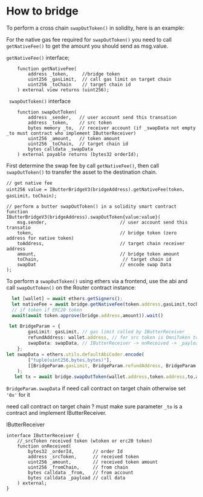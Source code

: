 # How to bridge

To perform a cross chain `swapOutToken()` in solidity, here is an example:

For the native gas fee required for `swapOutToken()` you need to call  `getNativeFee()` to get the amount you should send as msg.value.

`getNativeFee()` interface;

```solidity
    function getNativeFee(
        address _token,     //bridge token
        uint256 _gasLimit,  // call gas limit on target chain
        uint256 _toChain    // target chain id
    ) external view returns (uint256);
```

` swapOutToken()` interface

```solidity
    function swapOutToken(
        address _sender,   // user account send this transation
        address _token,    // src token
        bytes memory _to,  // receiver account (if _swapData not empty _to must contract who implement IButterReceiver)
        uint256 _amount,   // token amount
        uint256 _toChain,  // target chain id
        bytes calldata _swapData
    ) external payable returns (bytes32 orderId);
```

First determine the swap fee by call `getNativeFee()`, then call `swapOutToken()` to transfer the asset to the destination chain.

```solidity
// get native fee
uint256 value = IButterBridgeV3(bridgeAddress).getNativeFee(token，gasLimit，toChain);

// perform a butter swapOutToken() in a solidity smart contract function
IButterBridgeV3(bridgeAddress).swapOutToken{value:value}(
    msg.sender,                           // user account send this transatio
    token,                                // bridge token (zero address for native token)
    toAddress,                            // target chain receiver address   
    amount,                               // bridge token amount
    toChain,                               // target chain id
    swapDat                               // encode swap Data
);
```

To perform a `swapOutToken()` using ethers via a frontend, use the abi and call `swapOutToken()` on the Router contract instance:

```typescript
  let [wallet] = await ethers.getSigners();
  let nativeFee = await bridge.getNativeFee(token.address,gasLimit,tochain);
  // if token if ERC20 token
  await(await token.approve(bridge.address,amount)).wait()

 let BridgeParam = {
        gasLimit: gasLimit, // gas limit called by IButterReceiver
        refundAddress: wallet.address, // for src token is OmniToken to receiver refund native fee on target chain
        swapData: swapData, // IButterReceiver -> onReceived -> _payload
    };
let swapData = ethers.utils.defaultAbiCoder.encode(
        ["tuple(uint256,bytes,bytes)"],
        [[BridgeParam.gasLimit, BridgeParam.refundAddress, BridgeParam.swapData]]
    );
   let tx = await bridge.swapOutToken(wallet.address,token.address,to,amount,swapData,{value:nativeFee})
```

`BridgeParam.swapData` if need call contract on target chain  otherwise set `'0x'` for it

need call contract on target chain ? must make sure parameter `_to` is a contract  and implement IButterReceiver.

IButterReceiver

```solidity
interface IButterReceiver {
    //_srcToken received token (wtoken or erc20 token)
    function onReceived(
        bytes32 _orderId,       // order Id
        address _srcToken,      // received token
        uint256 _amount,        // received token amount
        uint256 _fromChain,     // from chain
        bytes calldata _from,   // from account
        bytes calldata _payload // call data
    ) external;
}
```
